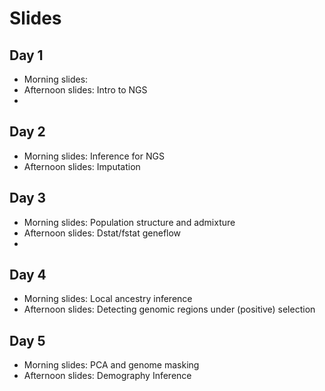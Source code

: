 # Slides

## Day 1
- Morning slides: 
- Afternoon slides: Intro to NGS
- 
## Day 2
- Morning slides: Inference for NGS 
- Afternoon slides: Imputation

## Day 3
- Morning slides: Population structure and admixture 
- Afternoon slides: Dstat/fstat geneflow
- 
## Day 4
- Morning slides: Local ancestry inference 
- Afternoon slides: Detecting genomic regions under (positive) selection 

## Day 5
- Morning slides: PCA and genome masking 
- Afternoon slides: Demography Inference 

